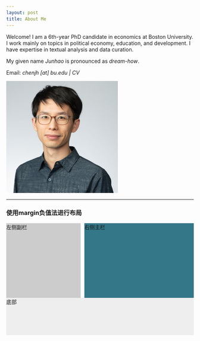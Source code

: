 ```yaml
---
layout: post
title: About Me
---
```


Welcome! I am a 6th-year PhD candidate in economics at Boston University. 
I work mainly on topics in political economy, education, and development. I have expertise in textual analysis and data curation. 
<p>My given name <i>Junhao</i> is pronounced as <i>dream-how</i>. </p>
<p>Email: <i> chenjh [at] bu.edu | CV </i>  </p>

<img src="/assets/photo/headshot23.jpg" alt="drawing" width="300"/>

--------

<style>
.clearfix:before,
.clearfix:after{content: ' ';display: table;}
.clearfix:after{clear:both;}
.wrap{width: 100%;height: 200px;background-color: #fff;float: left;}
.main{height: 200px;margin-left: 210px;background-color: #378;}
.side{float: left;margin-left: -100%;width: 200px;height: 200px;background-color: #cccccc;}
.footer{width: 100%;height: 100px;background-color: #eee;}
</style>
<body>
<h3>使用margin负值法进行布局</h3>
<div class="clearfix">
<div class = "wrap">
<div class = "main">右侧主栏</div>
</div>
<div class = "side">左侧副栏</div>
</div>
<div class="footer">
底部
</div>
</body>




